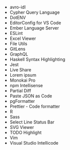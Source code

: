 - avro-idl
- Cypher Query Language
- DotENV
- EditorConfig for VS Code
- Ember Language Server
- ESLint
- Excel Viewer
- File Utils
- GitLens
- GraphQL
- Haskell Syntax Highlighting
- Jest
- Live Share
- Lorem ipsum
- Monokai Pro
- npm Intellisense
- Partial Diff
- Paste JSON as Code
- pgFormatter
- Prettier - Code formatter
- R
- Sass
- Select Line Status Bar
- SVG Viewer
- TODO Highlight
- Vim
- Visual Studio Intellicode

